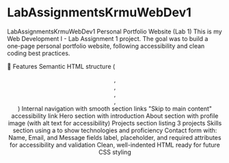 # LabAssignmentsKrmuWebDev1

LabAssignmentsKrmuWebDev1
Personal Portfolio Website (Lab 1)
This is my Web Development I - Lab Assignment 1 project.
The goal was to build a one-page personal portfolio website, following accessibility and clean coding best practices.

📌 Features
Semantic HTML structure (<header>, <nav>, <main>, <section>, <footer>)
Internal navigation with smooth section links
"Skip to main content" accessibility link
Hero section with introduction
About section with profile image (with alt text for accessibility)
Projects section listing 3 projects
Skills section using a <table> to show technologies and proficiency
Contact form with:
Name, Email, and Message fields
label, placeholder, and required attributes for accessibility and validation
Clean, well-indented HTML ready for future CSS styling
